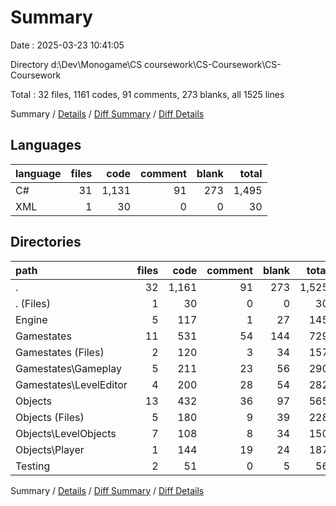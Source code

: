 # Summary

Date : 2025-03-23 10:41:05

Directory d:\\Dev\\Monogame\\CS coursework\\CS-Coursework\\CS-Coursework

Total : 32 files,  1161 codes, 91 comments, 273 blanks, all 1525 lines

Summary / [Details](details.md) / [Diff Summary](diff.md) / [Diff Details](diff-details.md)

## Languages
| language | files | code | comment | blank | total |
| :--- | ---: | ---: | ---: | ---: | ---: |
| C# | 31 | 1,131 | 91 | 273 | 1,495 |
| XML | 1 | 30 | 0 | 0 | 30 |

## Directories
| path | files | code | comment | blank | total |
| :--- | ---: | ---: | ---: | ---: | ---: |
| . | 32 | 1,161 | 91 | 273 | 1,525 |
| . (Files) | 1 | 30 | 0 | 0 | 30 |
| Engine | 5 | 117 | 1 | 27 | 145 |
| Gamestates | 11 | 531 | 54 | 144 | 729 |
| Gamestates (Files) | 2 | 120 | 3 | 34 | 157 |
| Gamestates\\Gameplay | 5 | 211 | 23 | 56 | 290 |
| Gamestates\\LevelEditor | 4 | 200 | 28 | 54 | 282 |
| Objects | 13 | 432 | 36 | 97 | 565 |
| Objects (Files) | 5 | 180 | 9 | 39 | 228 |
| Objects\\LevelObjects | 7 | 108 | 8 | 34 | 150 |
| Objects\\Player | 1 | 144 | 19 | 24 | 187 |
| Testing | 2 | 51 | 0 | 5 | 56 |

Summary / [Details](details.md) / [Diff Summary](diff.md) / [Diff Details](diff-details.md)